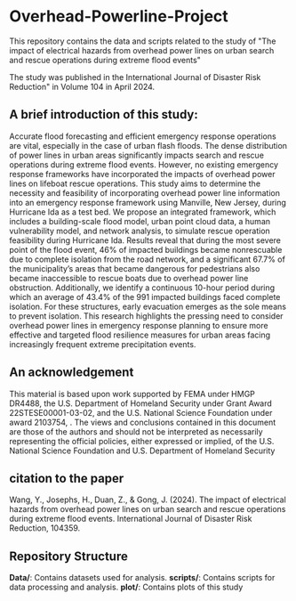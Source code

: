 # Overhead-Powerline-Project
This repository contains the data and scripts related to the study of "The impact of electrical hazards from overhead power lines on urban search and rescue operations during extreme flood events"

The study was published in the International Journal of Disaster Risk Reduction" in Volume 104 in April 2024.

## A brief introduction of this study:
Accurate flood forecasting and efficient emergency response operations are vital, especially in the case of urban flash floods. The dense distribution of power lines in urban areas significantly impacts search and rescue operations during extreme flood events. However, no existing emergency response frameworks have incorporated the impacts of overhead power lines on lifeboat rescue operations. This study aims to determine the necessity and feasibility of incorporating overhead power line information into an emergency response framework using Manville, New Jersey, during Hurricane Ida as a test bed. We propose an integrated framework, which includes a building-scale flood model, urban point cloud data, a human vulnerability model, and network analysis, to simulate rescue operation feasibility during Hurricane Ida. Results reveal that during the most severe point of the flood event, 46% of impacted buildings became nonrescuable due to complete isolation from the road network, and a significant 67.7% of the municipality’s areas that became dangerous for pedestrians also became inaccessible to rescue boats due to overhead power line obstruction. Additionally, we identify a continuous 10-hour period during which an average of 43.4% of the 991 impacted buildings faced complete isolation. For these structures, early evacuation emerges as the sole means to prevent isolation. This research highlights the pressing need to consider overhead power lines in emergency response planning to ensure more effective and targeted flood resilience measures for urban areas facing increasingly frequent extreme precipitation events.

## An acknowledgement

This material is based upon work supported by FEMA under HMGP DR4488, the U.S. Department of Homeland Security under Grant Award 22STESE00001-03-02, and the U.S. National Science Foundation under award 2103754, . The views and conclusions contained in this document are those of the authors and should not be interpreted as necessarily representing the official policies, either expressed or implied, of the U.S. National Science Foundation and U.S. Department of Homeland Security

## citation to the paper
Wang, Y., Josephs, H., Duan, Z., & Gong, J. (2024). The impact of electrical hazards from overhead power lines on urban search and rescue operations during extreme flood events. International Journal of Disaster Risk Reduction, 104359.

## Repository Structure
**Data/**: Contains datasets used for analysis.
**scripts/**: Contains scripts for data processing and analysis.
**plot/**: Contains plots of this study
